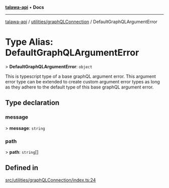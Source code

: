 [**talawa-api**](../../../README.md) • **Docs**

***

[talawa-api](../../../modules.md) / [utilities/graphQLConnection](../README.md) / DefaultGraphQLArgumentError

# Type Alias: DefaultGraphQLArgumentError

\> **DefaultGraphQLArgumentError**: `object`

This is typescript type of a base graphQL argument error. This argument error type can be
extended to create custom argument error types as long as they adhere to the default type of
this base graphQL argument error.

## Type declaration

### message

\> **message**: `string`

### path

\> **path**: `string`[]

## Defined in

[src/utilities/graphQLConnection/index.ts:24](https://github.com/PalisadoesFoundation/talawa-api/blob/f4877b986932181336f42a7336754de05976cd97/src/utilities/graphQLConnection/index.ts#L24)
